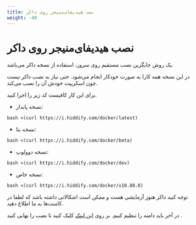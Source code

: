 ```yaml
---
title: نصب هیدیفای‌منیجر روی داکر
weight: -40
---
```



# نصب هیدیفای‌منیجر روی داکر

یک روش جایگزین نصب مستقیم روی سرور، استفاده از نسخه داکر می‌باشد.

در این نسخه همه کارا به صورت خودکار انجام می‌شود. حتی نیاز به نصب داکر نیست چون اسکریپت خودش آن را نصب می‌کند.

برای این کار کافیست کد زیر را اجرا کنید.



- نسخه پایدار:
```
bash <(curl https://i.hiddify.com/docker/latest)
```


- نسخه بتا:
```
bash <(curl https://i.hiddify.com/docker/beta)
```


- نسخه دوولوپ:
```
bash <(curl https://i.hiddify.com/docker/dev)
```

- نسخه خاص:
```
bash <(curl https://i.hiddify.com/docker/v10.80.0)
```


توجه کنید داکر هنوز آزمایشی هست و ممکن است اشکالاتی داشته باشد که لطفا در کامنت‌ها به ما اطلاع دهید.


در آخر باید دامنه را تنظیم کنیم. بر روی [این لینک](/fa/manager/installation-and-setup/Guide-for-setting-up-the-domain-and-finalizing-the-installation/) کلیک کنید تا نصب را نهایی کنید .

